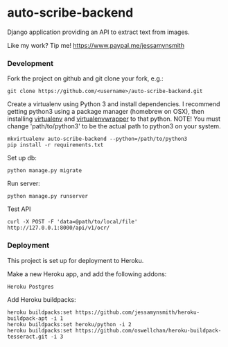 # auto-scribe-backend

Django application providing an API to extract text from images.


Like my work? Tip me! https://www.paypal.me/jessamynsmith


### Development

Fork the project on github and git clone your fork, e.g.:

    git clone https://github.com/<username>/auto-scribe-backend.git

Create a virtualenv using Python 3 and install dependencies. I recommend getting python3 using a package manager (homebrew on OSX), then installing [virtualenv](https://virtualenv.pypa.io/en/latest/installation.html) and [virtualenvwrapper](https://virtualenvwrapper.readthedocs.org/en/latest/install.html#basic-installation) to that python. NOTE! You must change 'path/to/python3'
to be the actual path to python3 on your system.

    mkvirtualenv auto-scribe-backend --python=/path/to/python3
    pip install -r requirements.txt

Set up db:

    python manage.py migrate
    
Run server:

    python manage.py runserver
    
Test API

    curl -X POST -F 'data=@path/to/local/file' http://127.0.0.1:8000/api/v1/ocr/
    
    
### Deployment

This project is set up for deployment to Heroku.

Make a new Heroku app, and add the following addons:

    Heroku Postgres

Add Heroku buildpacks:

    heroku buildpacks:set https://github.com/jessamynsmith/heroku-buildpack-apt -i 1
    heroku buildpacks:set heroku/python -i 2
    heroku buildpacks:set https://github.com/oswellchan/heroku-buildpack-tesseract.git -i 3
